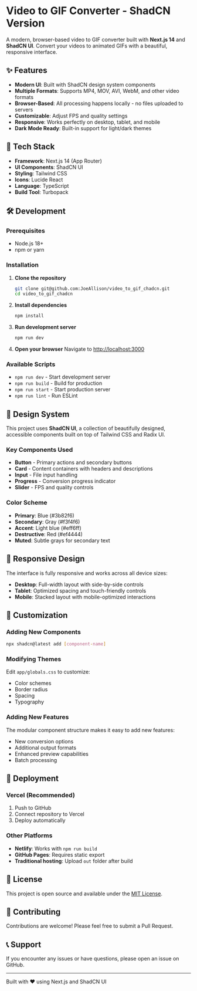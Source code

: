 # Video to GIF Converter - ShadCN Version

A modern, browser-based video to GIF converter built with **Next.js 14** and **ShadCN UI**. Convert your videos to animated GIFs with a beautiful, responsive interface.

## ✨ Features

- **Modern UI**: Built with ShadCN design system components
- **Multiple Formats**: Supports MP4, MOV, AVI, WebM, and other video formats
- **Browser-Based**: All processing happens locally - no files uploaded to servers
- **Customizable**: Adjust FPS and quality settings
- **Responsive**: Works perfectly on desktop, tablet, and mobile
- **Dark Mode Ready**: Built-in support for light/dark themes

## 🚀 Tech Stack

- **Framework**: Next.js 14 (App Router)
- **UI Components**: ShadCN UI
- **Styling**: Tailwind CSS
- **Icons**: Lucide React
- **Language**: TypeScript
- **Build Tool**: Turbopack

## 🛠️ Development

### Prerequisites

- Node.js 18+ 
- npm or yarn

### Installation

1. **Clone the repository**
   ```bash
   git clone git@github.com:JoeAllison/video_to_gif_chadcn.git
   cd video_to_gif_chadcn
   ```

2. **Install dependencies**
   ```bash
   npm install
   ```

3. **Run development server**
   ```bash
   npm run dev
   ```

4. **Open your browser**
   Navigate to [http://localhost:3000](http://localhost:3000)

### Available Scripts

- `npm run dev` - Start development server
- `npm run build` - Build for production
- `npm run start` - Start production server
- `npm run lint` - Run ESLint

## 🎨 Design System

This project uses **ShadCN UI**, a collection of beautifully designed, accessible components built on top of Tailwind CSS and Radix UI.

### Key Components Used

- **Button** - Primary actions and secondary buttons
- **Card** - Content containers with headers and descriptions
- **Input** - File input handling
- **Progress** - Conversion progress indicator
- **Slider** - FPS and quality controls

### Color Scheme

- **Primary**: Blue (#3b82f6)
- **Secondary**: Gray (#f3f4f6)
- **Accent**: Light blue (#eff6ff)
- **Destructive**: Red (#ef4444)
- **Muted**: Subtle grays for secondary text

## 📱 Responsive Design

The interface is fully responsive and works across all device sizes:

- **Desktop**: Full-width layout with side-by-side controls
- **Tablet**: Optimized spacing and touch-friendly controls
- **Mobile**: Stacked layout with mobile-optimized interactions

## 🔧 Customization

### Adding New Components

```bash
npx shadcn@latest add [component-name]
```

### Modifying Themes

Edit `app/globals.css` to customize:
- Color schemes
- Border radius
- Spacing
- Typography

### Adding New Features

The modular component structure makes it easy to add new features:
- New conversion options
- Additional output formats
- Enhanced preview capabilities
- Batch processing

## 🚀 Deployment

### Vercel (Recommended)

1. Push to GitHub
2. Connect repository to Vercel
3. Deploy automatically

### Other Platforms

- **Netlify**: Works with `npm run build`
- **GitHub Pages**: Requires static export
- **Traditional hosting**: Upload `out` folder after build

## 📄 License

This project is open source and available under the [MIT License](LICENSE).

## 🤝 Contributing

Contributions are welcome! Please feel free to submit a Pull Request.

## 📞 Support

If you encounter any issues or have questions, please open an issue on GitHub.

---

Built with ❤️ using Next.js and ShadCN UI
